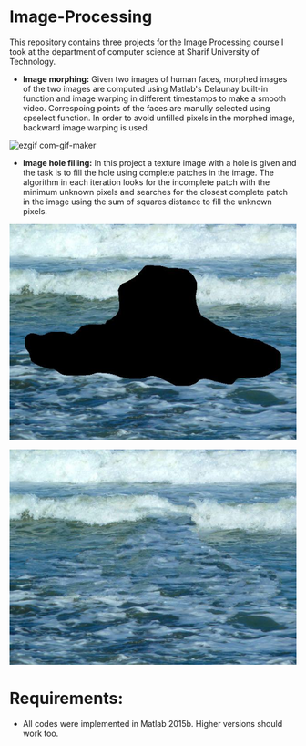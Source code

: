 # Image-Processing
This repository contains three projects for the Image Processing course I took at the department of computer science at Sharif University of Technology.

- **Image morphing:** Given two images of human faces, morphed images of the two images are computed using Matlab's Delaunay built-in function and image warping in different timestamps to make a smooth video.
Correspoing points of the faces are manully selected using cpselect function. In order to avoid unfilled pixels in the morphed image, backward image warping is used.

![ezgif com-gif-maker](https://user-images.githubusercontent.com/70694845/215874195-7da7ae65-6760-45f9-b4e0-c89901f123c4.gif)

- **Image hole filling:** In this project a texture image with a hole is given and the task is to fill the hole using complete patches in the image. The algorithm in each iteration looks for the incomplete patch with the minimum unknown pixels and searches for the closest complete patch in the image using the sum of squares distance to fill the unknown pixels.

![alt text](https://github.com/parhameftekhar/Image-Processing/blob/main/Image%20hole%20filling/sea.jpg)

![alt text](https://github.com/parhameftekhar/Image-Processing/blob/main/Image%20hole%20filling/result.jpg)


# Requirements:
  - All codes were implemented in Matlab 2015b. Higher versions should work too.
